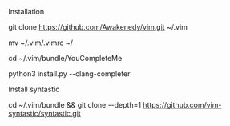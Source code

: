Installation

  git clone https://github.com/Awakenedy/vim.git   ~/.vim

  mv  ~/.vim/.vimrc ~/

  cd  ~/.vim/bundle/YouCompleteMe
  
  python3 install.py --clang-completer

Install syntastic

  cd ~/.vim/bundle && git clone --depth=1 https://github.com/vim-syntastic/syntastic.git
